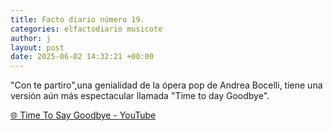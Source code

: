 ```yaml
---
title: Facto diario número 19.
categories: elfactodiario musicote
author: j
layout: post
date: 2025-06-02 14:32:21 +00:00
---
```

"Con te partiro",una genialidad de la ópera pop de Andrea Bocelli, tiene una versión aún más espectacular llamada "Time to day Goodbye".

[🌐 Time To Say Goodbye - YouTube](https://youtu.be/9N8MpjTm534?si=s8JQ3lUpCYoplJ2N)
